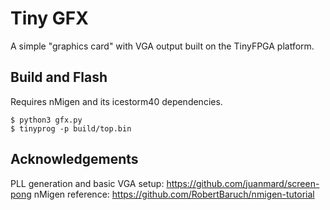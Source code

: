 # Tiny GFX

A simple "graphics card" with VGA output built on the TinyFPGA platform.

## Build and Flash

Requires nMigen and its icestorm40 dependencies.

```
$ python3 gfx.py
$ tinyprog -p build/top.bin
```

## Acknowledgements

PLL generation and basic VGA setup: https://github.com/juanmard/screen-pong
nMigen reference: https://github.com/RobertBaruch/nmigen-tutorial
